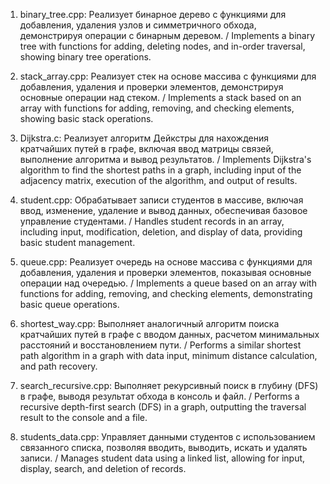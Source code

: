 1. binary_tree.cpp: Реализует бинарное дерево с функциями для добавления, удаления узлов и симметричного обхода, демонстрируя операции с бинарным деревом. / Implements a binary tree with functions for adding, deleting nodes, and in-order traversal, showing binary tree operations.

2. stack_array.cpp: Реализует стек на основе массива с функциями для добавления, удаления и проверки элементов, демонстрируя основные операции над стеком. / Implements a stack based on an array with functions for adding, removing, and checking elements, showing basic stack operations.

3. Dijkstra.c: Реализует алгоритм Дейкстры для нахождения кратчайших путей в графе, включая ввод матрицы связей, выполнение алгоритма и вывод результатов. / Implements Dijkstra's algorithm to find the shortest paths in a graph, including input of the adjacency matrix, execution of the algorithm, and output of results.

4. student.cpp: Обрабатывает записи студентов в массиве, включая ввод, изменение, удаление и вывод данных, обеспечивая базовое управление студентами. / Handles student records in an array, including input, modification, deletion, and display of data, providing basic student management.

5. queue.cpp: Реализует очередь на основе массива с функциями для добавления, удаления и проверки элементов, показывая основные операции над очередью. / Implements a queue based on an array with functions for adding, removing, and checking elements, demonstrating basic queue operations.

6. shortest_way.cpp: Выполняет аналогичный алгоритм поиска кратчайших путей в графе с вводом данных, расчетом минимальных расстояний и восстановлением пути. / Performs a similar shortest path algorithm in a graph with data input, minimum distance calculation, and path recovery.

7. search_recursive.cpp: Выполняет рекурсивный поиск в глубину (DFS) в графе, выводя результат обхода в консоль и файл. / Performs a recursive depth-first search (DFS) in a graph, outputting the traversal result to the console and a file.

8. students_data.cpp: Управляет данными студентов с использованием связанного списка, позволяя вводить, выводить, искать и удалять записи. / Manages student data using a linked list, allowing for input, display, search, and deletion of records.
